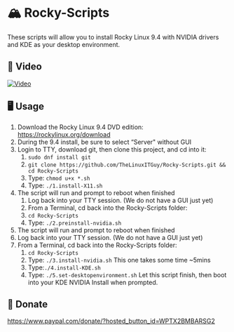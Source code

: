 # 🏔️ Rocky-Scripts
These scripts will allow you to install Rocky Linux 9.4 with NVIDIA drivers and KDE as your desktop environment. 

## 🎥 Video
[![Video](https://img.youtube.com/vi/clZABizrxeM/maxresdefault.jpg)](https://youtu.be/clZABizrxeM)

## 🖥️ Usage 
1. Download the Rocky Linux 9.4 DVD edition: https://rockylinux.org/download
2. During the 9.4 install, be sure to select “Server" without GUI
3. Login to TTY, download git, then clone this project, and cd into it: 
    1. `sudo dnf install git`
    2. `git clone https://github.com/TheLinuxITGuy/Rocky-Scripts.git && cd Rocky-Scripts`
    3. Type: `chmod u+x *.sh`
    4. Type: `./1.install-X11.sh`
4. The script will run and prompt to reboot when finished
    1. Log back into your TTY session. (We do not have a GUI just yet)
    2. From a Terminal, cd back into the Rocky-Scripts folder: 
    3. `cd Rocky-Scripts`
    5. Type: `./2.preinstall-nvidia.sh`
5. The script will run and prompt to reboot when finished
6. Log back into your TTY session. (We do not have a GUI just yet)
7. From a Terminal, cd back into the Rocky-Scripts folder: 
    1. `cd Rocky-Scripts`
    2. Type: `./3.install-nvidia.sh` This one takes some time ~5mins
    3. Type:`./4.install-KDE.sh`
    4. Type: `./5.set-desktopenvironment.sh` Let this script finish, then boot into your KDE NVIDIA Install when prompted.

## 💖 Donate
https://www.paypal.com/donate/?hosted_button_id=WPTX2BMBARSG2
